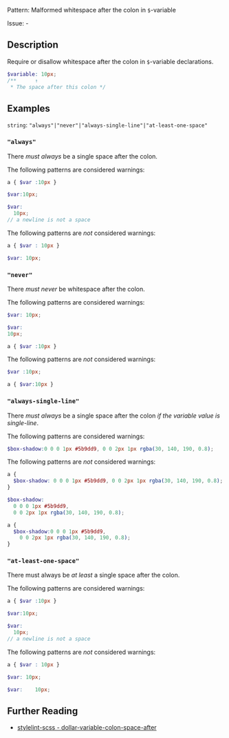 Pattern: Malformed whitespace after the colon in `$`-variable

Issue: -

## Description

Require or disallow whitespace after the colon in `$`-variable declarations.

```scss
$variable: 10px;
/**      ↑
 * The space after this colon */
```

## Examples

`string`: `"always"|"never"|"always-single-line"|"at-least-one-space"`

### `"always"`

There *must always* be a single space after the colon.

The following patterns are considered warnings:

```scss
a { $var :10px }
```

```scss
$var:10px;
```

```scss
$var:
  10px;
// a newline is not a space
```

The following patterns are *not* considered warnings:

```scss
a { $var : 10px }
```

```scss
$var: 10px;
```

### `"never"`

There *must never* be whitespace after the colon.

The following patterns are considered warnings:

```scss
$var: 10px;
```

```scss
$var:
10px;
```

```scss
a { $var :10px }
```

The following patterns are *not* considered warnings:

```scss
$var :10px;
```

```scss
a { $var:10px }
```

### `"always-single-line"`

There *must always* be a single space after the colon *if the variable value is single-line*.

The following patterns are considered warnings:

```scss
$box-shadow:0 0 0 1px #5b9dd9, 0 0 2px 1px rgba(30, 140, 190, 0.8);
```

The following patterns are *not* considered warnings:

```scss
a {
  $box-shadow: 0 0 0 1px #5b9dd9, 0 0 2px 1px rgba(30, 140, 190, 0.8);
}
```

```scss
$box-shadow:
  0 0 0 1px #5b9dd9,
  0 0 2px 1px rgba(30, 140, 190, 0.8);
```

```scss
a {
  $box-shadow:0 0 0 1px #5b9dd9,
    0 0 2px 1px rgba(30, 140, 190, 0.8);
}
```

### `"at-least-one-space"`

There must always be *at least* a single space after the colon.

The following patterns are considered warnings:

```scss
a { $var :10px }
```

```scss
$var:10px;
```

```scss
$var:
  10px;
// a newline is not a space
```

The following patterns are *not* considered warnings:

```scss
a { $var : 10px }
```

```scss
$var: 10px;
```

```scss
$var:    10px;
```

## Further Reading

* [stylelint-scss - dollar-variable-colon-space-after](https://github.com/kristerkari/stylelint-scss/blob/master/src/rules/dollar-variable-colon-space-after)